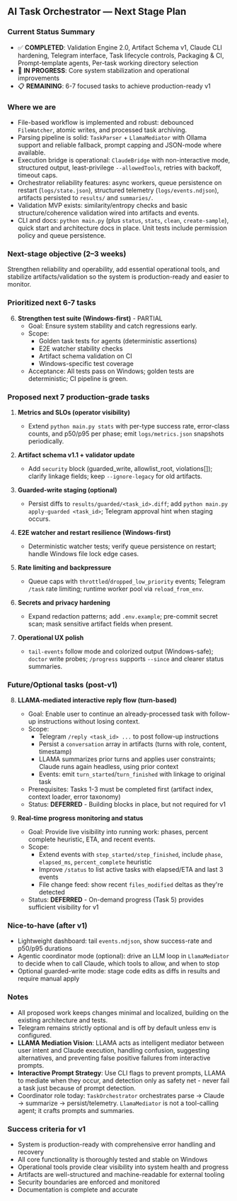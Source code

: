 ## AI Task Orchestrator — Next Stage Plan

### Current Status Summary
- ✅ **COMPLETED**: Validation Engine 2.0, Artifact Schema v1, Claude CLI hardening, Telegram interface, Task lifecycle controls, Packaging & CI, Prompt-template agents, Per-task working directory selection
- 🔄 **IN PROGRESS**: Core system stabilization and operational improvements
- 📋 **REMAINING**: 6-7 focused tasks to achieve production-ready v1

### Where we are
- File-based workflow is implemented and robust: debounced `FileWatcher`, atomic writes, and processed task archiving.
- Parsing pipeline is solid: `TaskParser` + `LlamaMediator` with Ollama support and reliable fallback, prompt capping and JSON-mode where available.
- Execution bridge is operational: `ClaudeBridge` with non-interactive mode, structured output, least-privilege `--allowedTools`, retries with backoff, timeout caps.
- Orchestrator reliability features: async workers, queue persistence on restart (`logs/state.json`), structured telemetry (`logs/events.ndjson`), artifacts persisted to `results/` and `summaries/`.
- Validation MVP exists: similarity/entropy checks and basic structure/coherence validation wired into artifacts and events.
- CLI and docs: `python main.py` (plus `status`, `stats`, `clean`, `create-sample`), quick start and architecture docs in place. Unit tests include permission policy and queue persistence.

### Next-stage objective (2–3 weeks)
Strengthen reliability and operability, add essential operational tools, and stabilize artifacts/validation so the system is production-ready and easier to monitor.

### Prioritized next 6-7 tasks


6) **Strengthen test suite (Windows-first)** - PARTIAL
   - Goal: Ensure system stability and catch regressions early.
   - Scope:
     - Golden task tests for agents (deterministic assertions)
     - E2E watcher stability checks
     - Artifact schema validation on CI
     - Windows-specific test coverage
   - Acceptance: All tests pass on Windows; golden tests are deterministic; CI pipeline is green.

### Proposed next 7 production-grade tasks

1) **Metrics and SLOs (operator visibility)**
   - Extend `python main.py stats` with per-type success rate, error-class counts, and p50/p95 per phase; emit `logs/metrics.json` snapshots periodically.

2) **Artifact schema v1.1 + validator update**
   - Add `security` block (guarded_write, allowlist_root, violations[]); clarify linkage fields; keep `--ignore-legacy` for old artifacts.

3) **Guarded-write staging (optional)**
   - Persist diffs to `results/guarded/<task_id>.diff`; add `python main.py apply-guarded <task_id>`; Telegram approval hint when staging occurs.

4) **E2E watcher and restart resilience (Windows-first)**
   - Deterministic watcher tests; verify queue persistence on restart; handle Windows file lock edge cases.

5) **Rate limiting and backpressure**
   - Queue caps with `throttled`/`dropped_low_priority` events; Telegram `/task` rate limiting; runtime worker pool via `reload_from_env`.

6) **Secrets and privacy hardening**
   - Expand redaction patterns; add `.env.example`; pre-commit secret scan; mask sensitive artifact fields when present.

7) **Operational UX polish**
   - `tail-events` follow mode and colorized output (Windows-safe); `doctor` write probes; `/progress` supports `--since` and clearer status summaries.

### Future/Optional tasks (post-v1)

8) **LLAMA‑mediated interactive reply flow (turn-based)**
   - Goal: Enable user to continue an already-processed task with follow-up instructions without losing context.
   - Scope:
     - Telegram `/reply <task_id> ...` to post follow-up instructions
     - Persist a `conversation` array in artifacts (turns with role, content, timestamp)
     - LLAMA summarizes prior turns and applies user constraints; Claude runs again headless, using prior context
     - Events: emit `turn_started`/`turn_finished` with linkage to original task
   - Prerequisites: Tasks 1-3 must be completed first (artifact index, context loader, error taxonomy)
   - Status: **DEFERRED** - Building blocks in place, but not required for v1

9) **Real‑time progress monitoring and status**
   - Goal: Provide live visibility into running work: phases, percent complete heuristic, ETA, and recent events.
   - Scope:
     - Extend events with `step_started/step_finished`, include `phase`, `elapsed_ms`, `percent_complete` heuristic
     - Improve `/status` to list active tasks with elapsed/ETA and last 3 events
     - File change feed: show recent `files_modified` deltas as they're detected
   - Status: **DEFERRED** - On-demand progress (Task 5) provides sufficient visibility for v1

### Nice-to-have (after v1)
- Lightweight dashboard: tail `events.ndjson`, show success-rate and p50/p95 durations
- Agentic coordinator mode (optional): drive an LLM loop in `LlamaMediator` to decide when to call Claude, which tools to allow, and when to stop
- Optional guarded-write mode: stage code edits as diffs in results and require manual apply

### Notes
- All proposed work keeps changes minimal and localized, building on the existing architecture and tests.
- Telegram remains strictly optional and is off by default unless env is configured.
- **LLAMA Mediation Vision**: LLAMA acts as intelligent mediator between user intent and Claude execution, handling confusion, suggesting alternatives, and preventing false positive failures from interactive prompts.
- **Interactive Prompt Strategy**: Use CLI flags to prevent prompts, LLAMA to mediate when they occur, and detection only as safety net - never fail a task just because of prompt detection.
- Coordinator role today: `TaskOrchestrator` orchestrates parse → Claude → summarize → persist/telemetry. `LlamaMediator` is not a tool-calling agent; it crafts prompts and summaries.

### Success criteria for v1
- System is production-ready with comprehensive error handling and recovery
- All core functionality is thoroughly tested and stable on Windows
- Operational tools provide clear visibility into system health and progress
- Artifacts are well-structured and machine-readable for external tooling
- Security boundaries are enforced and monitored
- Documentation is complete and accurate